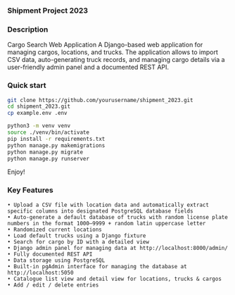 ### Shipment Project 2023

### Description
Cargo Search Web Application
A Django-based web application for managing cargos, locations, and trucks. The application allows to import CSV data, auto-generating truck records, and managing cargo details via a user-friendly admin panel and a documented REST API.

### Quick start
```bash
git clone https://github.com/yourusername/shipment_2023.git
cd shipment_2023.git
cp example.env .env

python3 -m venv venv  
source ./venv/bin/activate  
pip install -r requirements.txt  
python manage.py makemigrations  
python manage.py migrate  
python manage.py runserver
```
Enjoy!


### Key Features
    • Upload a CSV file with location data and automatically extract specific columns into designated PostgreSQL database fields
    • Auto-generate a default database of trucks with random license plate numbers in the format 1000–9999 + random latin uppercase letter
    • Randomized current locations
    • Load default trucks using a Django fixture
    • Search for cargo by ID with a detailed view
    • Django admin panel for managing data at http://localhost:8000/admin/
    • Fully documented REST API
    • Data storage using PostgreSQL
    • Built-in pgAdmin interface for managing the database at http://localhost:5050
    • Catalogue list view and detail view for locations, trucks & cargos
    • Add / edit / delete entries
